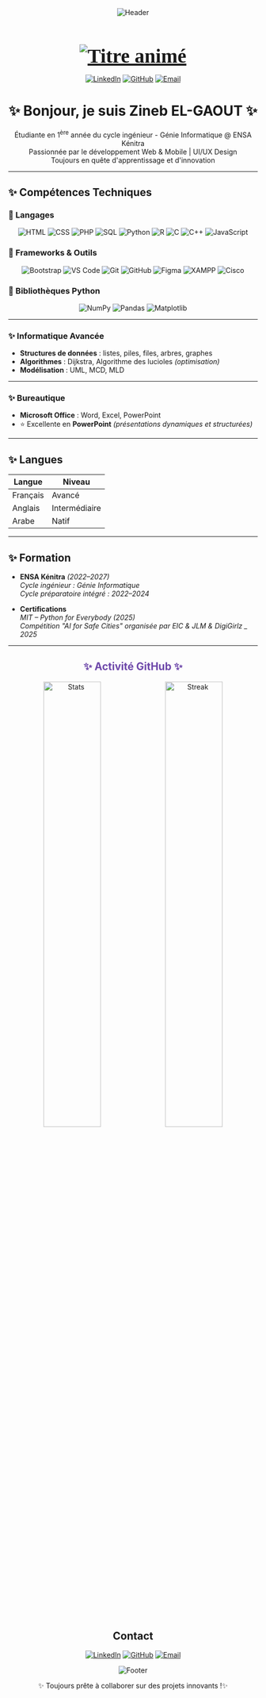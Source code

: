 <!-- En-tête avec animation de vagues et texte stylisé -->
<div align="center">
  <img src="https://capsule-render.vercel.app/api?type=waving&color=gradient&height=150&section=header&text=Zineb+EL-GAOUT&fontSize=50&fontColor=ffffff&animation=fadeIn" alt="Header" />
</div>
<div align="center">
  <h1 align="center" style="font-family: 'Times New Roman'; color: #6e48aa; font-size: 2.5rem; margin-bottom: 10px;">
    <a href="https://git.io/typing-svg">
      <img src="https://readme-typing-svg.demolab.com?font=Arial+Black&size=32&duration=3000&pause=1000&color=6E48AA&center=true&width=500&lines=Ing%C3%A9nieure+Informatique;D%C3%A9veloppeuse+Full-Stack" alt="Titre animé" />
    </a>
  </h1>
</div>

<div align="center">

[![LinkedIn](https://img.shields.io/badge/-LinkedIn-0077B5?style=flat&logo=linkedin&logoColor=white)](https://www.linkedin.com/in/zineb-el-gaout-4086a432a/)
[![GitHub](https://img.shields.io/badge/-GitHub-181717?style=flat&logo=github&logoColor=white)](https://github.com/zineb-elgaout?tab=repositories)
[![Email](https://img.shields.io/badge/-Email-D14836?style=flat&logo=gmail&logoColor=white)](mailto:elgaoutzineb3@gmail.com)

</div>

<h1 align="center">✨ Bonjour, je suis Zineb EL-GAOUT ✨</h1>

<p align="center">
Étudiante en 1<sup>ère</sup> année du cycle ingénieur - Génie Informatique @ ENSA Kénitra<br>
Passionnée par le développement Web & Mobile | UI/UX Design<br>
Toujours en quête d'apprentissage et d'innovation
</p>


---

## ✨ Compétences Techniques

### 🔹 Langages

<div align="center">
  
![HTML](https://img.shields.io/badge/HTML-E34F26?style=for-the-badge&logo=html5&logoColor=white)
![CSS](https://img.shields.io/badge/CSS-1572B6?style=for-the-badge&logo=css3&logoColor=white)
![PHP](https://img.shields.io/badge/PHP-777BB4?style=for-the-badge&logo=php&logoColor=white)
![SQL](https://img.shields.io/badge/SQL-4479A1?style=for-the-badge&logo=mysql&logoColor=white)
![Python](https://img.shields.io/badge/Python-3776AB?style=for-the-badge&logo=python&logoColor=white)
![R](https://img.shields.io/badge/R-276DC3?style=for-the-badge&logo=r&logoColor=white)
![C](https://img.shields.io/badge/C-00599C?style=for-the-badge&logo=c&logoColor=white)
![C++](https://img.shields.io/badge/C++-00599C?style=for-the-badge&logo=c%2B%2B&logoColor=white)
![JavaScript](https://img.shields.io/badge/JavaScript-F7DF1E?style=for-the-badge&logo=javascript&logoColor=black)

</div>

### 🔹 Frameworks & Outils

<div align="center">

![Bootstrap](https://img.shields.io/badge/Bootstrap-7952B3?style=for-the-badge&logo=bootstrap&logoColor=white)
![VS Code](https://img.shields.io/badge/VS%20Code-007ACC?style=for-the-badge&logo=visual-studio-code&logoColor=white)
![Git](https://img.shields.io/badge/Git-F05032?style=for-the-badge&logo=git&logoColor=white)
![GitHub](https://img.shields.io/badge/GitHub-181717?style=for-the-badge&logo=github&logoColor=white)
![Figma](https://img.shields.io/badge/Figma-F24E1E?style=for-the-badge&logo=figma&logoColor=white)
![XAMPP](https://img.shields.io/badge/XAMPP-FB7A24?style=for-the-badge&logo=xampp&logoColor=white)
![Cisco](https://img.shields.io/badge/Cisco-1BA0D7?style=for-the-badge&logo=cisco&logoColor=white)

</div>

### 🔹 Bibliothèques Python

<div align="center">

![NumPy](https://img.shields.io/badge/NumPy-013243?style=for-the-badge&logo=numpy&logoColor=white)
![Pandas](https://img.shields.io/badge/Pandas-150458?style=for-the-badge&logo=pandas&logoColor=white)
![Matplotlib](https://img.shields.io/badge/Matplotlib-11557C?style=for-the-badge&logo=plotly&logoColor=white)

</div>

---

### ✨ Informatique Avancée

- **Structures de données** : listes, piles, files, arbres, graphes  
- **Algorithmes** : Dijkstra, Algorithme des lucioles *(optimisation)*
- **Modélisation** : UML, MCD, MLD

---

### ✨ Bureautique

- **Microsoft Office** : Word, Excel, PowerPoint  
- ⭐ Excellente en **PowerPoint** *(présentations dynamiques et structurées)*

---

## ✨ Langues

| Langue    | Niveau        |
|-----------|---------------|
|  Français | Avancé        |
|  Anglais  | Intermédiaire |
|  Arabe    | Natif         |

---


## ✨ Formation

-  **ENSA Kénitra** *(2022–2027)*  
  *Cycle ingénieur : Génie Informatique*  
  *Cycle préparatoire intégré : 2022–2024*

-  **Certifications**<br>
  *MIT – Python for Everybody (2025)*<br>
  *Compétition "AI for Safe Cities" organisée par EIC & JLM & DigiGirlz _ 2025*
---

<!-- Statistiques GitHub animées -->
<h2 align="center" style="color: #6E48AA;">✨ Activité GitHub ✨</h2>

<div align="center">
  <img src="https://github-readme-stats.vercel.app/api?username=zineb-elgaout&show_icons=true&theme=radical&hide_border=true" alt="Stats" width="48%"/>
  <img src="https://github-readme-streak-stats.herokuapp.com/?user=zineb-elgaout&theme=radical&hide_border=true" alt="Streak" width="48%"/>
</div>

<!-- Footer animé -->
<div align="center" style="margin-top: 40px;">
  <div align="center">

##  Contact

[![LinkedIn](https://img.shields.io/badge/-LinkedIn-0077B5?style=flat&logo=linkedin&logoColor=white)](https://www.linkedin.com/in/zineb-el-gaout-4086a432a/)
[![GitHub](https://img.shields.io/badge/-GitHub-181717?style=flat&logo=github&logoColor=white)](https://github.com/zineb-elgaout?tab=repositories)
[![Email](https://img.shields.io/badge/-Email-D14836?style=flat&logo=gmail&logoColor=white)](mailto:elgaoutzineb3@gmail.com)

</div>
  <img src="https://capsule-render.vercel.app/api?type=waving&color=gradient&height=120&section=footer" alt="Footer" />
</div>

<div align="center">

✨ Toujours prête à collaborer sur des projets innovants !✨
</div>

